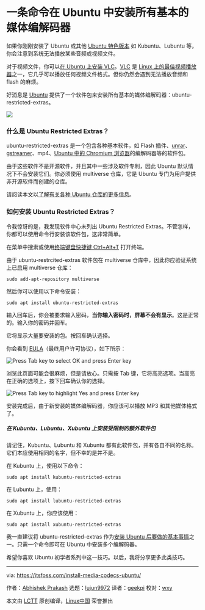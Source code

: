 [#]: collector: (lujun9972)
[#]: translator: (geekpi)
[#]: reviewer: (wxy)
[#]: publisher: ( )
[#]: url: ( )
[#]: subject: (Install All Essential Media Codecs in Ubuntu With This Single Command [Beginner’s Tip])
[#]: via: (https://itsfoss.com/install-media-codecs-ubuntu/)
[#]: author: (Abhishek Prakash https://itsfoss.com/author/abhishek/)

一条命令在 Ubuntu 中安装所有基本的媒体编解码器
======

如果你刚刚安装了 Ubuntu 或其他 [Ubuntu 特色版本][1] 如 Kubuntu、Lubuntu 等，你会注意到系统无法播放某些音频或视频文件。

对于视频文件，你可以[在 Ubuntu 上安装 VLC][2]。[VLC][3] 是 [Linux 上的最佳视频播放器][4]之一，它几乎可以播放任何视频文件格式。但你仍然会遇到无法播放音频和 flash 的麻烦。

好消息是 [Ubuntu][5] 提供了一个软件包来安装所有基本的媒体编解码器：ubuntu-restricted-extras。

![][6]

### 什么是 Ubuntu Restricted Extras？

ubuntu-restricted-extras 是一个包含各种基本软件，如 Flash 插件、[unrar][7]、[gstreamer][8]、mp4、[Ubuntu 中的 Chromium 浏览器][9]的编解码器等的软件包。

由于这些软件不是开源软件，并且其中一些涉及软件专利，因此 Ubuntu 默认情况下不会安装它们。你必须使用 multiverse 仓库，它是 Ubuntu 专门为用户提供非开源软件而创建的仓库。

请阅读本文以[了解有关各种 Ubuntu 仓库的更多信息][10]。

### 如何安装 Ubuntu Restricted Extras？

令我惊讶的是，我发现软件中心未列出 Ubuntu Restricted Extras。不管怎样，你都可以使用命令行安装该软件包，这非常简单。

在菜单中搜索或使用[终端键盘快捷键 Ctrl+Alt+T][11] 打开终端。

由于 ubuntu-restrcited-extras 软件包在 multiverse 仓库中，因此你应验证系统上已启用 multiverse 仓库：

```
sudo add-apt-repository multiverse
```

然后你可以使用以下命令安装：

```
sudo apt install ubuntu-restricted-extras
```

输入回车后，你会被要求输入密码，**当你输入密码时，屏幕不会有显示**。这是正常的。输入你的密码并回车。

它将显示大量要安装的包。按回车确认选择。

你会看到 [EULA][12]（最终用户许可协议），如下所示：

![Press Tab key to select OK and press Enter key][13]

浏览此页面可能会很麻烦，但是请放心。只需按 Tab 键，它将高亮选项。当高亮在正确的选项上，按下回车确认你的选择。

![Press Tab key to highlight Yes and press Enter key][14]

安装完成后，由于新安装的媒体编解码器，你应该可以播放 MP3 和其他媒体格式了。

##### 在 Kubuntu、Lubuntu、Xubuntu 上安装受限制的额外软件包

请记住，Kubuntu、Lubuntu 和 Xubuntu 都有此软件包，并有各自不同的名称。它们本应使用相同的名字，但不幸的是并不是。

在 Kubuntu 上，使用以下命令：

```
sudo apt install kubuntu-restricted-extras
```

在 Lubuntu 上，使用：

```
sudo apt install lubuntu-restricted-extras
```

在 Xubuntu 上，你应该使用：

```
sudo apt install xubuntu-restricted-extras
```

我一直建议将 ubuntu-restricted-extras 作为[安装 Ubuntu 后要做的基本事情][15]之一。只需一个命令即可在 Ubuntu 中安装多个编解码器。

希望你喜欢 Ubuntu 初学者系列中这一技巧。以后，我将分享更多此类技巧。

--------------------------------------------------------------------------------

via: https://itsfoss.com/install-media-codecs-ubuntu/

作者：[Abhishek Prakash][a]
选题：[lujun9972][b]
译者：[geekpi](https://github.com/geekpi)
校对：[wxy](https://github.com/wxy)

本文由 [LCTT](https://github.com/LCTT/TranslateProject) 原创编译，[Linux中国](https://linux.cn/) 荣誉推出

[a]: https://itsfoss.com/author/abhishek/
[b]: https://github.com/lujun9972
[1]: https://itsfoss.com/which-ubuntu-install/
[2]: https://itsfoss.com/install-latest-vlc/
[3]: https://www.videolan.org/index.html
[4]: https://itsfoss.com/video-players-linux/
[5]: https://ubuntu.com/
[6]: https://i2.wp.com/itsfoss.com/wp-content/uploads/2020/02/Media_Codecs_in_Ubuntu.png?ssl=1
[7]: https://itsfoss.com/use-rar-ubuntu-linux/
[8]: https://gstreamer.freedesktop.org/
[9]: https://itsfoss.com/install-chromium-ubuntu/
[10]: https://itsfoss.com/ubuntu-repositories/
[11]: https://itsfoss.com/ubuntu-shortcuts/
[12]: https://en.wikipedia.org/wiki/End-user_license_agreement
[13]: https://i2.wp.com/itsfoss.com/wp-content/uploads/2020/02/installing_ubuntu_restricted_extras.jpg?ssl=1
[14]: https://i0.wp.com/itsfoss.com/wp-content/uploads/2020/02/installing_ubuntu_restricted_extras_1.jpg?ssl=1
[15]: https://itsfoss.com/things-to-do-after-installing-ubuntu-18-04/

